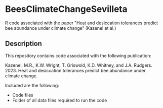 # BeesClimateChangeSevilleta
R code associated with the paper "Heat and desiccation tolerances predict bee abundance under climate change" (Kazenel et al.)

## Description
This repository contains code associated with the following publication:

Kazenel, M.R., K.W. Wright, T. Griswold, K.D. Whitney, and J.A. Rudgers. 2023. Heat and desiccation tolerances predict bee abundance under climate change.

Included are the following:
- Code files
- Folder of all data files required to run the code

